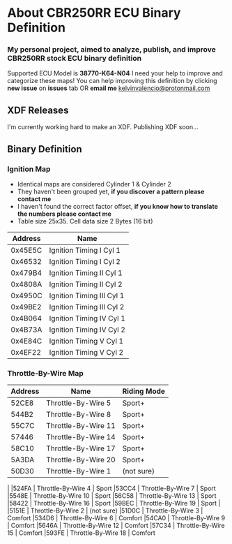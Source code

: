 # About CBR250RR ECU Binary Definition
### My personal project, aimed to analyze, publish, and improve CBR250RR stock ECU binary definition
Supported ECU Model is **38770-K64-N04**
I need your help to improve and categorize these maps!
You can help improving this definition by clicking **new issue** on **issues** tab OR **email me** kelvinvalencio@protonmail.com

## XDF Releases
I'm currently working hard to make an XDF. Publishing XDF soon...

## **Binary Definition**
### Ignition Map
- Identical maps are considered Cylinder 1 & Cylinder 2
- They haven't been grouped yet, **if you discover a pattern please contact me**
- I haven't found the correct factor offset, **if you know how to translate the numbers please contact me**
- Table size 25x35. Cell data size 2 Bytes (16 bit)

| Address | Name
| -- | --
| 0x45E5C | Ignition Timing I Cyl 1 |
| 0x46532 | Ignition Timing I Cyl 2 |
| 0x479B4 | Ignition Timing II Cyl 1 |
| 0x4808A | Ignition Timing II Cyl 2 |
| 0x4950C | Ignition Timing III Cyl 1 |
| 0x49BE2 | Ignition Timing III Cyl 2 |
| 0x4B064 | Ignition Timing IV Cyl 1 |
| 0x4B73A | Ignition Timing IV Cyl 2 |
| 0x4E84C | Ignition Timing V Cyl 1 |
| 0x4EF22 | Ignition Timing V Cyl 2 |

### Throttle-By-Wire Map
| Address | Name | Riding Mode
|-- | -- | --
|52CE8 | Throttle-By-Wire 5 | Sport+
|544B2 | Throttle-By-Wire 8 | Sport+
|55C7C | Throttle-By-Wire 11 | Sport+
|57446 | Throttle-By-Wire 14 | Sport+
|58C10 | Throttle-By-Wire 17 | Sport+
|5A3DA | Throttle-By-Wire 20 | Sport+
|50D30 | Throttle-By-Wire 1 | (not sure)
|
|524FA | Throttle-By-Wire 4 | Sport
|53CC4 | Throttle-By-Wire 7 | Sport
|5548E | Throttle-By-Wire 10 | Sport
|56C58 | Throttle-By-Wire 13 | Sport
|58422 | Throttle-By-Wire 16 | Sport
|59BEC | Throttle-By-Wire 19 | Sport
|
|5151E | Throttle-By-Wire 2 | (not sure)
|51D0C | Throttle-By-Wire 3 | Comfort
|534D6 | Throttle-By-Wire 6 | Comfort
|54CA0 | Throttle-By-Wire 9 | Comfort
|5646A | Throttle-By-Wire 12 | Comfort
|57C34 | Throttle-By-Wire 15 | Comfort
|593FE | Throttle-By-Wire 18 | Comfort
